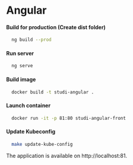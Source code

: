 # Angular

#### Build for production (Create dist folder)


```bash
  ng build --prod
```

#### Run server

```bash
  ng serve
```

#### Build image

```bash
  docker build -t studi-angular .
```

#### Launch container

```bash
  docker run -it -p 81:80 studi-angular-front
```

#### Update Kubeconfig
```bash
  make update-kube-config
```

The application is available on http://localhost:81.
